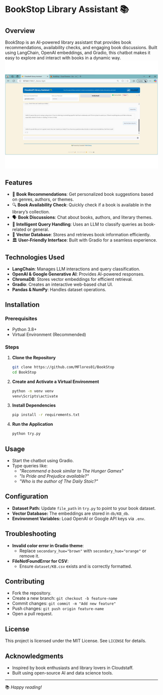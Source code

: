 # BookStop Library Assistant 📚
 
## Overview
BookStop is an AI-powered library assistant that provides book recommendations, availability checks, and engaging book discussions. Built using LangChain, OpenAI embeddings, and Gradio, this chatbot makes it easy to explore and interact with books in a dynamic way.
![Bookstop Chatbot Screenshot](https://github.com/MFlores01/BookStop/blob/main/src/assets/Book%20stop%20App%20Screenshot.png)

## Features
- 📖 **Book Recommendations**: Get personalized book suggestions based on genres, authors, or themes.
- 🔍 **Book Availability Check**: Quickly check if a book is available in the library’s collection.
- 🗣️ **Book Discussions**: Chat about books, authors, and literary themes.
- 🤖 **Intelligent Query Handling**: Uses an LLM to classify queries as book-related or general.
- 📂 **Vector Database**: Stores and retrieves book information efficiently.
- 🏛 **User-Friendly Interface**: Built with Gradio for a seamless experience.
 
## Technologies Used
- **LangChain**: Manages LLM interactions and query classification.
- **OpenAI & Google Generative AI**: Provides AI-powered responses.
- **ChromaDB**: Stores vector embeddings for efficient retrieval.
- **Gradio**: Creates an interactive web-based chat UI.
- **Pandas & NumPy**: Handles dataset operations.
 
## Installation
### Prerequisites
- Python 3.8+
- Virtual Environment (Recommended)
 
### Steps
1. **Clone the Repository**
   ```sh
   git clone https://github.com/MFlores01/BookStop
   cd BookStop
   ```
2. **Create and Activate a Virtual Environment**
   ```sh
   python -m venv venv
   venv\Scripts\activate
   ```
3. **Install Dependencies**
   ```sh
   pip install -r requirements.txt
   ```
4. **Run the Application**
   ```sh
   python try.py
   ```
 
## Usage
- Start the chatbot using Gradio.
- Type queries like:
  - *"Recommend a book similar to The Hunger Games"*
  - *"Is Pride and Prejudice available?"*
  - *"Who is the author of The Daily Stoic?"*
 
## Configuration
- **Dataset Path:** Update `file_path` in `try.py` to point to your book dataset.
- **Vector Database:** The embeddings are stored in `db/KB_db`.
- **Environment Variables:** Load OpenAI or Google API keys via `.env`.
 
## Troubleshooting
- **Invalid color error in Gradio theme**:
  - Replace `secondary_hue="brown"` with `secondary_hue="orange"` or remove it.
- **FileNotFoundError for CSV**:
  - Ensure `dataset/KB.csv` exists and is correctly formatted.
 
## Contributing
- Fork the repository.
- Create a new branch: `git checkout -b feature-name`
- Commit changes: `git commit -m "Add new feature"`
- Push changes: `git push origin feature-name`
- Open a pull request.
 
## License
This project is licensed under the MIT License. See `LICENSE` for details.
 
## Acknowledgments
- Inspired by book enthusiasts and library lovers in Cloudstaff.
- Built using open-source AI and data science tools.
 
---
📚 *Happy reading!*
